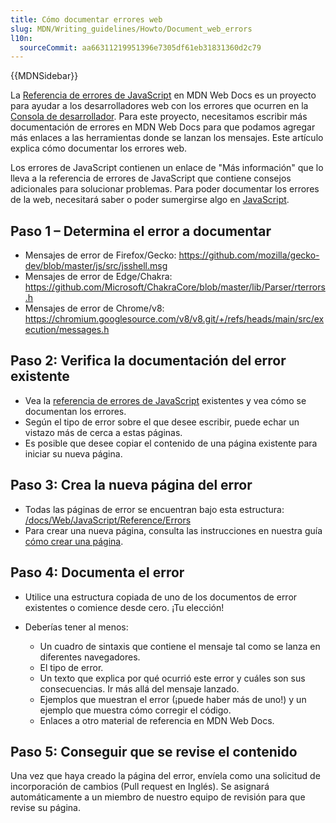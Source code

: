 ```yaml
---
title: Cómo documentar errores web
slug: MDN/Writing_guidelines/Howto/Document_web_errors
l10n:
  sourceCommit: aa66311219951396e7305df61eb31831360d2c79
---
```


{{MDNSidebar}}

La [Referencia de errores de JavaScript](/es/docs/Web/JavaScript/Reference/Errors) en MDN Web Docs es un proyecto para ayudar a los desarrolladores web con los errores que ocurren en la [Consola de desarrollador](https://firefox-source-docs.mozilla.org/devtools-user/web_console/index.html). Para este proyecto, necesitamos escribir más documentación de errores en MDN Web Docs para que podamos agregar más enlaces a las herramientas donde se lanzan los mensajes. Este artículo explica cómo documentar los errores web.

Los errores de JavaScript contienen un enlace de "Más información" que lo lleva a la referencia de errores de JavaScript que contiene consejos adicionales para solucionar problemas. Para poder documentar los errores de la web, necesitará saber o poder sumergirse algo en [JavaScript](/es/docs/Web/JavaScript).

## Paso 1 – Determina el error a documentar

- Mensajes de error de Firefox/Gecko: <https://github.com/mozilla/gecko-dev/blob/master/js/src/jsshell.msg>
- Mensajes de error de Edge/Chakra: <https://github.com/Microsoft/ChakraCore/blob/master/lib/Parser/rterrors.h>
- Mensajes de error de Chrome/v8: <https://chromium.googlesource.com/v8/v8.git/+/refs/heads/main/src/execution/messages.h>

## Paso 2: Verifica la documentación del error existente

- Vea la [referencia de errores de JavaScript](/es/docs/Web/JavaScript/Reference/Errors) existentes y vea cómo se documentan los errores.
- Según el tipo de error sobre el que desee escribir, puede echar un vistazo más de cerca a estas páginas.
- Es posible que desee copiar el contenido de una página existente para iniciar su nueva página.

## Paso 3: Crea la nueva página del error

- Todas las páginas de error se encuentran bajo esta estructura: [/docs/Web/JavaScript/Reference/Errors](/es/docs/Web/JavaScript/Reference/Errors)
- Para crear una nueva página, consulta las instrucciones en nuestra guía [cómo crear una página](/es/docs/MDN/Writing_guidelines/Howto/Creating_moving_deleting).

## Paso 4: Documenta el error

- Utilice una estructura copiada de uno de los documentos de error existentes o comience desde cero. ¡Tu elección!
- Deberías tener al menos:

  - Un cuadro de sintaxis que contiene el mensaje tal como se lanza en diferentes navegadores.
  - El tipo de error.
  - Un texto que explica por qué ocurrió este error y cuáles son sus consecuencias. Ir más allá del mensaje lanzado.
  - Ejemplos que muestran el error (¡puede haber más de uno!) y un ejemplo que muestra cómo corregir el código.
  - Enlaces a otro material de referencia en MDN Web Docs.

## Paso 5: Conseguir que se revise el contenido

Una vez que haya creado la página del error, envíela como una solicitud de incorporación de cambios (Pull request en Inglés). Se asignará automáticamente a un miembro de nuestro equipo de revisión para que revise su página.

